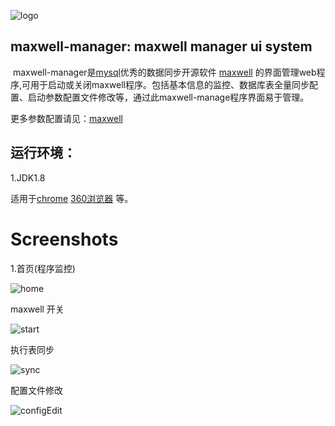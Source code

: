 ![logo](https://github.com/gaddwei/maxwell-manage/blob/master/doc/images/logo.png)

## maxwell-manager: maxwell manager ui system

​		maxwell-manager是[mysql](https://www.mysql.com/)优秀的数据同步开源软件 [maxwell](https://github.com/zendesk/maxwell) 的界面管理web程序,可用于启动或关闭maxwell程序。包括基本信息的监控、数据库表全量同步配置、启动参数配置文件修改等，通过此maxwell-manage程序界面易于管理。

更多参数配置请见：[maxwell](http://maxwells-daemon.io/)



## 运行环境：

1.JDK1.8

适用于[chrome](https://www.google.cn/intl/zh-CN/chrome/)  [360浏览器](https://browser.360.cn/ee/) 等。



# Screenshots

1.首页(程序监控)

![home](https://github.com/gaddwei/maxwell-manage/blob/master/doc/images/home.jpg)



maxwell 开关

![start](https://github.com/gaddwei/maxwell-manage/blob/master/doc/images/start.jpg)



执行表同步

![sync](https://github.com/gaddwei/maxwell-manage/blob/master/doc/images/sync.jpg)



配置文件修改

![configEdit](https://github.com/gaddwei/maxwell-manage/blob/master/doc/images/configEdit.jpg)
